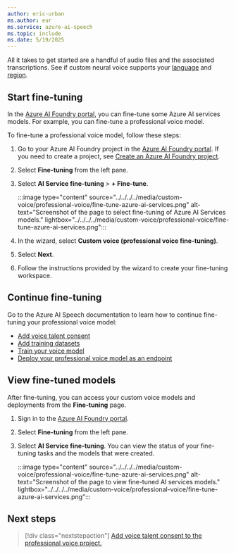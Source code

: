 ```yaml
---
author: eric-urban
ms.author: eur
ms.service: azure-ai-speech
ms.topic: include
ms.date: 5/19/2025
---
```


All it takes to get started are a handful of audio files and the associated transcriptions. See if custom neural voice supports your [language](../../../../language-support.md?tabs=tts) and [region](../../../../regions.md#regions).

## Start fine-tuning

In the [Azure AI Foundry portal](https://ai.azure.com), you can fine-tune some Azure AI services models. For example, you can fine-tune a professional voice model. 

To fine-tune a professional voice model, follow these steps:

1. Go to your Azure AI Foundry project in the [Azure AI Foundry portal](https://ai.azure.com). If you need to create a project, see [Create an Azure AI Foundry project](/azure/ai-foundry/how-to/create-projects).
1. Select **Fine-tuning** from the left pane.
1. Select **AI Service fine-tuning** > **+ Fine-tune**.

    :::image type="content" source="../../../../media/custom-voice/professional-voice/fine-tune-azure-ai-services.png" alt-text="Screenshot of the page to select fine-tuning of Azure AI Services models." lightbox="../../../../media/custom-voice/professional-voice/fine-tune-azure-ai-services.png":::
 
1. In the wizard, select **Custom voice (professional voice fine-tuning)**.
1. Select **Next**.
1. Follow the instructions provided by the wizard to create your fine-tuning workspace. 

## Continue fine-tuning

Go to the Azure AI Speech documentation to learn how to continue fine-tuning your professional voice model:
* [Add voice talent consent](../../../../professional-voice-create-consent.md)
* [Add training datasets](../../../../professional-voice-create-training-set.md)
* [Train your voice model](../../../../professional-voice-train-voice.md)
* [Deploy your professional voice model as an endpoint](../../../../professional-voice-deploy-endpoint.md)

## View fine-tuned models

After fine-tuning, you can access your custom voice models and deployments from the **Fine-tuning** page. 

1. Sign in to the [Azure AI Foundry portal](https://ai.azure.com).
1. Select **Fine-tuning** from the left pane.
1. Select **AI Service fine-tuning**. You can view the status of your fine-tuning tasks and the models that were created.
    
    :::image type="content" source="../../../../media/custom-voice/professional-voice/fine-tune-azure-ai-services.png" alt-text="Screenshot of the page to view fine-tuned AI services models." lightbox="../../../../media/custom-voice/professional-voice/fine-tune-azure-ai-services.png":::

## Next steps

> [!div class="nextstepaction"]
> [Add voice talent consent to the professional voice project.](../../../../professional-voice-create-consent.md)

